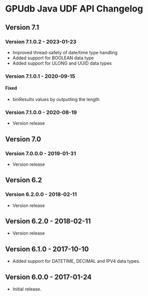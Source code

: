# GPUdb Java UDF API Changelog

## Version 7.1

### Version 7.1.0.2 - 2023-01-23

-   Improved thread-safety of date/time type handling
-   Added support for BOOLEAN data type
-   Added support for ULONG and UUID data types

### Version 7.1.0.1 - 2020-09-15

#### Fixed
-   binResults values by outputting the length

### Version 7.1.0.0 - 2020-08-19

-   Version release



## Version 7.0

### Version 7.0.0.0 - 2019-01-31

-   Version release


## Version 6.2

### Version 6.2.0.0 - 2018-02-11
-   Version release


## Version 6.2.0 - 2018-02-11

-   Version release


## Version 6.1.0 - 2017-10-10

-   Added support for DATETIME, DECIMAL and IPV4 data types.


## Version 6.0.0 - 2017-01-24

-   Initial release.
